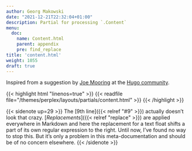 ```yaml
---
author: Georg Makowski
date: "2021-12-21T22:32:04+01:00"
description: Partial for processing `.Content`
menu:
  doc:
    name: Content.html
    parent: appendix
    pre: find_replace
title: 'content.html'
weight: 1055
draft: true
---
```


Inspired from a suggestion by [Joe Mooring](https://discourse.gohugo.io/u/jmooring/summary) at the [Hugo community](https://discourse.gohugo.io).

{{< highlight html "linenos=true" >}}
{{< readfile file="/themes/perplex/layouts/partials/content.html" >}}
{{< /highlight >}}

{{< sidenote up=29 >}}
The [9th line]({{< relref "#9" >}}) actually doesn’t look that crazy. [_Replacements_]({{< relref "replace" >}}) are applied everywhere in Markdown and here the replacement for a text float shifts a part of its own regular expression to the right. Until now, I’ve found no way to stop this. But it’s only a problem in this meta-documentation and should be of no concern elsewhere.
{{< /sidenote >}}
